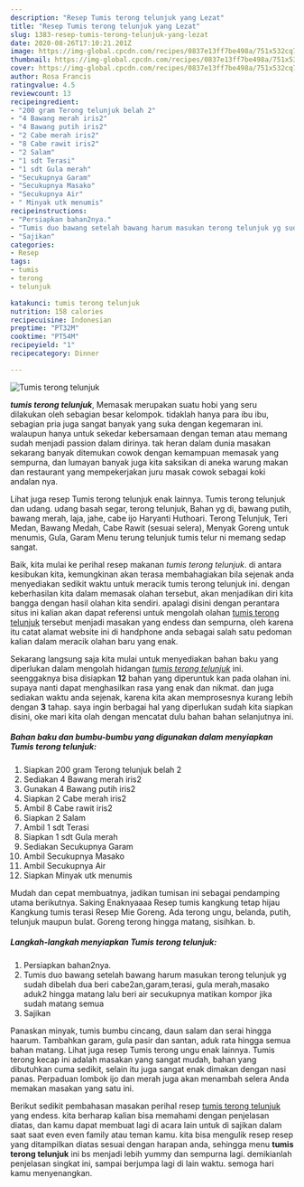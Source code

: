 ```yaml
---
description: "Resep Tumis terong telunjuk yang Lezat"
title: "Resep Tumis terong telunjuk yang Lezat"
slug: 1383-resep-tumis-terong-telunjuk-yang-lezat
date: 2020-08-26T17:10:21.201Z
image: https://img-global.cpcdn.com/recipes/0837e13ff7be498a/751x532cq70/tumis-terong-telunjuk-foto-resep-utama.jpg
thumbnail: https://img-global.cpcdn.com/recipes/0837e13ff7be498a/751x532cq70/tumis-terong-telunjuk-foto-resep-utama.jpg
cover: https://img-global.cpcdn.com/recipes/0837e13ff7be498a/751x532cq70/tumis-terong-telunjuk-foto-resep-utama.jpg
author: Rosa Francis
ratingvalue: 4.5
reviewcount: 13
recipeingredient:
- "200 gram Terong telunjuk belah 2"
- "4 Bawang merah iris2"
- "4 Bawang putih iris2"
- "2 Cabe merah iris2"
- "8 Cabe rawit iris2"
- "2 Salam"
- "1 sdt Terasi"
- "1 sdt Gula merah"
- "Secukupnya Garam"
- "Secukupnya Masako"
- "Secukupnya Air"
- " Minyak utk menumis"
recipeinstructions:
- "Persiapkan bahan2nya."
- "Tumis duo bawang setelah bawang harum masukan terong telunjuk yg sudah dibelah dua beri cabe2an,garam,terasi, gula merah,masako aduk2 hingga matang lalu beri air secukupnya matikan kompor jika sudah matang semua"
- "Sajikan"
categories:
- Resep
tags:
- tumis
- terong
- telunjuk

katakunci: tumis terong telunjuk 
nutrition: 158 calories
recipecuisine: Indonesian
preptime: "PT32M"
cooktime: "PT54M"
recipeyield: "1"
recipecategory: Dinner

---
```



![Tumis terong telunjuk](https://img-global.cpcdn.com/recipes/0837e13ff7be498a/751x532cq70/tumis-terong-telunjuk-foto-resep-utama.jpg)

<b><i>tumis terong telunjuk</i></b>, Memasak merupakan suatu hobi yang seru dilakukan oleh sebagian besar kelompok. tidaklah hanya para ibu ibu, sebagian pria juga sangat banyak yang suka dengan kegemaran ini. walaupun hanya untuk sekedar kebersamaan dengan teman atau memang sudah menjadi passion dalam dirinya. tak heran dalam dunia masakan sekarang banyak ditemukan cowok dengan kemampuan memasak yang sempurna, dan lumayan banyak juga kita saksikan di aneka warung makan dan restaurant yang mempekerjakan juru masak cowok sebagai koki andalan nya.

Lihat juga resep Tumis terong telunjuk enak lainnya. Tumis terong telunjuk dan udang. udang basah segar, terong telunjuk, Bahan yg di, bawang putih, bawang merah, laja, jahe, cabe ijo Haryanti Huthoari. Terong Telunjuk, Teri Medan, Bawang Medah, Cabe Rawit (sesuai selera), Menyak Goreng untuk menumis, Gula, Garam Menu terung telunjuk tumis telur ni memang sedap sangat.

Baik, kita mulai ke perihal resep makanan <i>tumis terong telunjuk</i>. di antara kesibukan kita, kemungkinan akan terasa membahagiakan bila sejenak anda menyediakan sedikit waktu untuk meracik tumis terong telunjuk ini. dengan keberhasilan kita dalam memasak olahan tersebut, akan menjadikan diri kita bangga dengan hasil olahan kita sendiri. apalagi disini dengan perantara situs ini kalian akan dapat referensi untuk mengolah olahan <u>tumis terong telunjuk</u> tersebut menjadi masakan yang endess dan sempurna, oleh karena itu catat alamat website ini di handphone anda sebagai salah satu pedoman kalian dalam meracik olahan baru yang enak.


Sekarang langsung saja kita mulai untuk menyediakan bahan baku yang diperlukan dalam mengolah hidangan <u><i>tumis terong telunjuk</i></u> ini. seenggaknya bisa disiapkan <b>12</b> bahan yang diperuntuk kan pada olahan ini. supaya nanti dapat menghasilkan rasa yang enak dan nikmat. dan juga sediakan waktu anda sejenak, karena kita akan memprosesnya kurang lebih dengan <b>3</b> tahap. saya ingin berbagai hal yang diperlukan sudah kita siapkan disini, oke mari kita olah dengan mencatat dulu bahan bahan selanjutnya ini.

<!--inarticleads1-->

##### Bahan baku dan bumbu-bumbu yang digunakan dalam menyiapkan Tumis terong telunjuk:

1. Siapkan 200 gram Terong telunjuk belah 2
1. Sediakan 4 Bawang merah iris2
1. Gunakan 4 Bawang putih iris2
1. Siapkan 2 Cabe merah iris2
1. Ambil 8 Cabe rawit iris2
1. Siapkan 2 Salam
1. Ambil 1 sdt Terasi
1. Siapkan 1 sdt Gula merah
1. Sediakan Secukupnya Garam
1. Ambil Secukupnya Masako
1. Ambil Secukupnya Air
1. Siapkan  Minyak utk menumis


Mudah dan cepat membuatnya, jadikan tumisan ini sebagai pendamping utama berikutnya. Saking Enaknyaaaa Resep tumis kangkung tetap hijau Kangkung tumis terasi Resep Mie Goreng. Ada terong ungu, belanda, putih, telunjuk maupun bulat. Goreng terong hingga matang, sisihkan. b. 

<!--inarticleads2-->

##### Langkah-langkah menyiapkan Tumis terong telunjuk:

1. Persiapkan bahan2nya.
1. Tumis duo bawang setelah bawang harum masukan terong telunjuk yg sudah dibelah dua beri cabe2an,garam,terasi, gula merah,masako aduk2 hingga matang lalu beri air secukupnya matikan kompor jika sudah matang semua
1. Sajikan


Panaskan minyak, tumis bumbu cincang, daun salam dan serai hingga haarum. Tambahkan garam, gula pasir dan santan, aduk rata hingga semua bahan matang. Lihat juga resep Tumis terong ungu enak lainnya. Tumis terong kecap ini adalah masakan yang sangat mudah, bahan yang dibutuhkan cuma sedikit, selain itu juga sangat enak dimakan dengan nasi panas. Perpaduan lombok ijo dan merah juga akan menambah selera Anda memakan masakan yang satu ini. 

Berikut sedikit pembahasan masakan perihal resep <u>tumis terong telunjuk</u> yang endess. kita berharap kalian bisa memahami dengan penjelasan diatas, dan kamu dapat membuat lagi di acara lain untuk di sajikan dalam saat saat even even family atau teman kamu. kita bisa mengulik resep resep yang ditampilkan diatas sesuai dengan harapan anda, sehingga menu <b>tumis terong telunjuk</b> ini bs menjadi lebih yummy dan sempurna lagi. demikianlah penjelasan singkat ini, sampai berjumpa lagi di lain waktu. semoga hari kamu menyenangkan.
